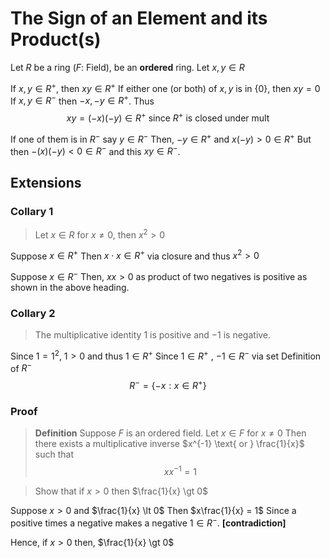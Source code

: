 # The Sign of an Element and its Product(s)
Let $R$ be a ring ($F$: Field), be an **ordered** ring. 
Let $x, y\in R$

If $x, y \in R^+$, then $xy\in R^+$
If either one (or both) of $x, y$ is in $\{0\}$, then $xy = 0$
If $x, y \in R^-$ then $-x, -y\in R^+$.
Thus
$$xy = (-x)(-y) \in R^+ \text{ since }R^+\text{ is closed under mult}$$


If one of them is in $R^-$ say $y \in R^-$
Then, $-y\in R^+$ and $x(-y) > 0 \in R^+$ But then $-(x)(-y) < 0 \in R^-$ and this $xy \in R^-$.

## Extensions

### Collary 1
> Let $x\in R$ for $x\neq 0$, then $x^2 \gt 0$

Suppose $x\in R^+$
Then $x\cdot x \in R^+$ via closure and thus $x^2 > 0$

Suppose $x\in R^-$
Then, $xx > 0$ as product of two negatives is positive as shown in the above heading. 

### Collary 2
> The multiplicative identity $1$ is positive and $-1$ is negative. 

Since $1 = 1^2$, $1>0$ and thus $1\in R^+$ 
Since $1\in R^+$ , $-1 \in R^-$ via set Definition of $R^-$
$$R^- = \{-x:x\in R^+\}$$

### Proof 
> **Definition**
> Suppose $F$ is an ordered field.
> Let $x\in F$ for $x\neq 0$
> Then there exists a multiplicative inverse $x^{-1} \text{ or } \frac{1}{x}$ such that $$xx^{-1} = 1$$

> Show that if $x \gt 0$ then $\frac{1}{x} \gt 0$

Suppose $x>0$ and $\frac{1}{x} \lt 0$
Then  $x\frac{1}{x} = 1$
Since a positive times a negative makes a negative $1\in R^-$. 
**\[contradiction\]**

Hence, if $x\gt 0$ then, $\frac{1}{x} \gt 0$
